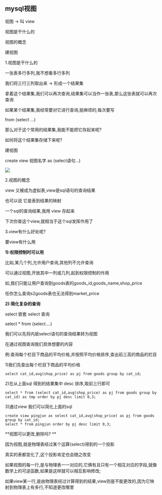 ## mysql视图 ##

视图 -> 叫 view

视图是干什么的

视图的概念

建视图


1.视图是干什么的

一张表多行多列,我不想看多行多列

我们将三行三列取出来 -> 形成一个结果集

拿着这个结果集,我们可以再次查询,结果集可以当作一张表,那么这张表就可以再次查询

如果某个结果集,我经常要对它进行查询,挺麻烦的,每次要写

from (select ...)

那么对于这个常用的结果集,我能不能把它存起来呢?

如何将这个结果集存储下来呢?

建视图

create view 视图名字 as (select语句...)

![](http://i.imgur.com/uQLEoG6.png)

2.视图的概念

view 又被成为虚拟表,view是sql语句的查询结果

也可以说 它是表到结果的映射

一个sql的查询结果,我用 view 存起来

下次你查这个view,就相当于这个sql发挥作用了

3.view有什么好处呢?

要view有什么用

**1):权限控制时可以用**

比如,某几个列,允许用户查询,其他列不允许查询

可以通过视图,开放其中一列或几列,起到权限控制的作用

如,我们只能让用户查询到goods表的goods_id,goods_name,shop_price

任你怎么查询s2goods表也无法得到market_price

**2):简化复杂的查询**

select 嵌套 select 查询

select * from (select....)

我们可以先将内层select语句的查询结果转为视图

在通过视图查询我们具体想要的内容

例:查询每个栏目下商品的平均价格,并按照平均价格排序,查出前三高的商品的栏目

1)我们先查出每个栏目下商品的平均价格

    select cat_id,avg(shop_price) as pj from goods group by cat_id;

2)在从上面sql 得到的结果集中 desc 排序,取前三行即可

    select * from (select cat_id,avg(shop_price) as pj from goods group by cat_id) as tmp order by pj desc limit 0,3;

3)通过view 我们可以简化上面的sql

    create view pingjun as select cat_id,avg(shop_price) as pj from goods group by cat_id;
    select * from pingjun order by pj desc limit 0,3;




**视图可以更改,删除吗? **

因为视图,就是物理表经过某个运算(select)得到的一个投影

真实的表都变化了,这个投影肯定也会随之改变

如果视图的每一行,是与物理表一一对应的,它俩有且只有一个相互对应的字段,就像数学上的可逆函数,如果是这样就可以相互影响修改;

如果view某一行,是由物理表经过计算得到的结果,view则是不能更改的,因为它映射到物理表上有多行,不知道更改哪里




